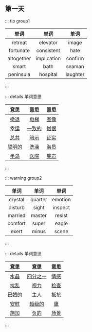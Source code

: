 ## 第一天

::: tip  group1 

|    单词    |    单词     |   单词   |
| :--------: | :---------: | :------: |
|  retreat   |  elevator   |  image   |
| fortunate  | consistent  |   hate   |
| altogether | implication | confirm  |
|   smart    |    bath     |  seaman  |
| peninsula  |  hospital   | laughter |

:::

::: details 单词意思

|                    意思                     |                     意思                      |                   意思                    |
| :-----------------------------------------: | :-------------------------------------------: | :---------------------------------------: |
|  [撤退](https://dict.cn/search?q=retreat)   |   [电梯](https://dict.cn/search?q=elevator)   |  [图像](https://dict.cn/search?q=image)   |
| [幸运](https://dict.cn/search?q=fortunate)  | [一致的](https://dict.cn/search?q=consistent) |   [憎恨](https://dict.cn/search?q=hate)   |
| [总共](https://dict.cn/search?q=altogether) | [暗示](https://dict.cn/search?q=implication)  | [证实](https://dict.cn/search?q=confirm)  |
|  [聪明的](https://dict.cn/search?q=smart)   |     [洗澡](https://dict.cn/search?q=bath)     |  [海员](https://dict.cn/search?q=seaman)  |
| [半岛](https://dict.cn/search?q=peninsula)  |   [医院](https://dict.cn/search?q=hospital)   | [笑声](https://dict.cn/search?q=laughter) |

:::

::: warning group2

|  单词   |  单词   |  单词   |
| :-----: | :-----: | :-----: |
| crystal | quarter | emotion |
| disturb |  sight  | inspect |
| married | master  | resist  |
| comfort |  super  |  eagle  |
|  exert  |  minus  |  scene  |

:::

::: details 单词意思

|                    意思                    |                     意思                     |                   意思                   |
| :----------------------------------------: | :------------------------------------------: | :--------------------------------------: |
|  [水晶](https://dict.cn/search?q=crystal)  | [四分之一](https://dict.cn/search?q=quarter) | [情感](https://dict.cn/search?q=emotion) |
|  [扰乱](https://dict.cn/search?q=disturb)  |    [视力](https://dict.cn/search?q=sight)    | [检查](https://dict.cn/search?q=inspect) |
| [已婚的](https://dict.cn/search?q=married) |   [主人](https://dict.cn/search?q=master)    | [抵抗](https://dict.cn/search?q=resist)  |
|  [安慰](https://dict.cn/search?q=comfort)  |   [超级的](https://dict.cn/search?q=super)   |   [鹰](https://dict.cn/search?q=eagle)   |
|   [施加](https://dict.cn/search?q=exert)   |    [负的](https://dict.cn/search?q=minus)    |  [场景](https://dict.cn/search?q=scene)  |

:::
































